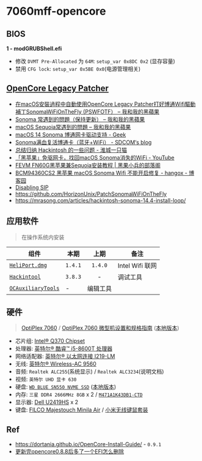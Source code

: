 # 7060mff-opencore


## BIOS

**1 - modGRUBShell.efi**

* 修改 `DVMT Pre-Allocated` 为 `64M`: `setup_var 0x8DC 0x2` (显存容量)
* 禁用 `CFG lock`: `setup_var 0x5BE 0x0`(电源管理相关)

## [OpenCore Legacy Patcher](https://dortania.github.io/OpenCore-Legacy-Patcher/)

* [在macOS安裝過程中自動使用OpenCore Legacy Patcher打好博通Wifi驅動補丁SonomaWiFiOnTheFly (PSWFOTF） – 我和我的黑蘋果](https://imacpc.net/?p=669)
* [Sonoma 常遇到的問題（保持更新） – 我和我的黑蘋果](https://imacpc.net/?p=85)
* [macOS Sequoia常遇到的問題 – 我和我的黑蘋果](https://imacpc.net/?p=743)
* [macOS 14 Sonoma 博通网卡驱动支持 - Geek](https://www.igeekbb.com/2023/09/27/Hackintoswifi/)
* [Sonoma满⾎复活博通卡（蓝⽛+WiFi） - SDCOM‘s blog](https://sdcom.chgskj.cn/193.html)
* [总结归纳 Hackintosh 的一些问题 - 淮城一只猫](https://iiong.com/summarize-some-problems-of-hackintosh/)
* [「黑苹果」免驱网卡，找回macOS Sonoma消失的WiFi - YouTube](https://www.youtube.com/watch?v=tJUyRWGgRuU)
* [FEVM FN60G黑苹果兼Sequoia安装教程 | 黑果小兵的部落阁](https://blog.daliansky.net/FEVM-FN60G-Hackintosh-and-Sequoia-Installation-Tutorial.html)
* [BCM94360CS2 黑苹果 macOS Sonoma Wifi 不能开启修复 - hangox - 博客园](https://www.cnblogs.com/Jabba93/p/18254592/bcm94360cs2-hei-ping-guo-macos-sonoma-wifi-bu-neng)
* [Disabling SIP](https://dortania.github.io/OpenCore-Install-Guide/troubleshooting/extended/post-issues.html#disabling-sip)
* <https://github.com/HorizonUnix/PatchSonomaWiFiOnTheFly>
* <https://mrasong.com/articles/hackintosh-sonoma-14.4-install-loop/>

## 应用软件

> 在操作系统内安装

组件|本期|上期|备注
---|---|:---:|---
[`HeliPort.dmg`](https://github.com/OpenIntelWireless/HeliPort/releases/download/v1.4.1/HeliPort.dmg)| `1.4.1` | `1.4.0`| Intel Wifi 联网
[`Hackintool`](https://github.com/headkaze/Hackintool) | `3.8.3` | -  | 调试工具 |
[`OCAuxiliaryTools`](https://github.com/ic005k/OCAuxiliaryTools) | - | 编辑工具

## 硬件

> [OptiPlex 7060](https://www.dell.com/support/home/zh-cn/product-support/product/optiplex-7060-desktop/overview) / [OptiPlex 7060 微型机设置和规格指南](https://dl.dell.com/topicspdf/optiplex-7060-desktop_specifications3_zh-cn.pdf) ([本地版本](./src/optiplex-7060-desktop_specifications3_zh-cn.pdf))

* 芯片组: [Intel® Q370 Chipset](https://ark.intel.com/content/www/cn/zh/ark/products/133282/intel-q370-chipset.html)
* 处理器: [英特尔® 酷睿™ i5-8600T 处理器](https://ark.intel.com/content/www/cn/zh/ark/products/129938/intel-core-i5-8600t-processor-9m-cache-up-to-3-70-ghz.html)
* 网络适配器: [英特尔® 以太网连接 I219-LM](https://ark.intel.com/content/www/cn/zh/ark/products/82185/intel-ethernet-connection-i219-lm.html)
* 无线: [英特尔® Wireless-AC 9560](https://ark.intel.com/content/www/cn/zh/ark/products/99446/intel-wireless-ac-9560.html)
* 音频: `Realtek ALC255`(系统显示)  / `Realtek ALC3234`(说明文档)
* 视频: `英特尔 UHD 显卡 630`
* 硬盘: [`WD BLUE SN550 NVME SSD`](https://support-cn.wd.com/app/products/product-detail/p/1555) ([本地版本](./src/02-01-WW-04-00050.pdf))
* 内存: `三星 DDR4 2666MHz 8GB` x 2 / [`M471A1K43DB1-CTD`](https://www.samsung.com/semiconductor/cn/dram/module/M471A1K43DB1-CTD/)
* 显示器: [Dell U2419HS](https://www.dell.com/support/home/zh-cn/product-support/product/dell-u2419hs-monitor/overview) x 2
* 键盘:  [FILCO Majestouch Minila Air](https://www.diatec.co.jp/en/det.php?prod_c=1470) / [小米无线键鼠套装](https://www.mi.com/buy/detail?product_id=11418)


## Ref

* <https://dortania.github.io/OpenCore-Install-Guide/> - `0.9.1`
* [更新完opencore0.8.8后多了一个EFI怎么删除](https://blog.51cto.com/u_15875231/5988662)